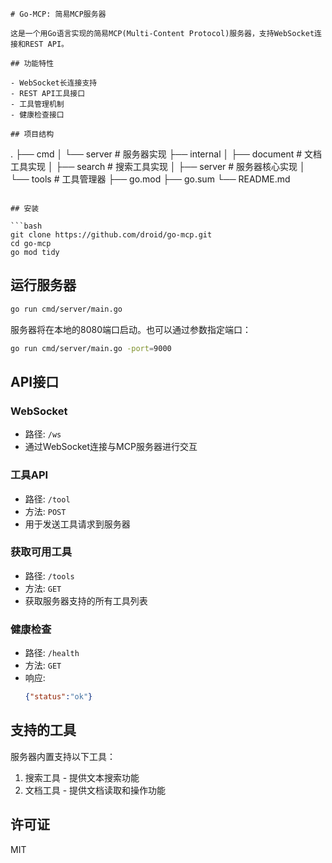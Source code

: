```
# Go-MCP: 简易MCP服务器

这是一个用Go语言实现的简易MCP(Multi-Content Protocol)服务器，支持WebSocket连接和REST API。

## 功能特性

- WebSocket长连接支持
- REST API工具接口
- 工具管理机制
- 健康检查接口

## 项目结构

```
.
├── cmd
│   └── server        # 服务器实现
├── internal
│   ├── document      # 文档工具实现
│   ├── search        # 搜索工具实现
│   ├── server        # 服务器核心实现
│   └── tools         # 工具管理器
├── go.mod
├── go.sum
└── README.md
```

## 安装

```bash
git clone https://github.com/droid/go-mcp.git
cd go-mcp
go mod tidy
```

## 运行服务器

```bash
go run cmd/server/main.go
```

服务器将在本地的8080端口启动。也可以通过参数指定端口：

```bash
go run cmd/server/main.go -port=9000
```

## API接口

### WebSocket

- 路径: `/ws`
- 通过WebSocket连接与MCP服务器进行交互

### 工具API

- 路径: `/tool`
- 方法: `POST`
- 用于发送工具请求到服务器

### 获取可用工具

- 路径: `/tools`
- 方法: `GET`
- 获取服务器支持的所有工具列表

### 健康检查

- 路径: `/health`
- 方法: `GET`
- 响应:
  ```json
  {"status":"ok"}
  ```

## 支持的工具

服务器内置支持以下工具：

1. 搜索工具 - 提供文本搜索功能
2. 文档工具 - 提供文档读取和操作功能

## 许可证

MIT
```